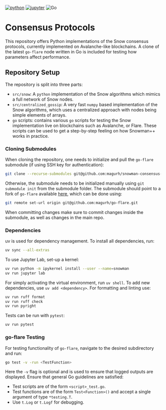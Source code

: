 [![python](https://img.shields.io/badge/Python-3.11-3776AB.svg?style=flat&logo=python&logoColor=white)](https://www.python.org)
[![jupyter](https://img.shields.io/badge/Jupyter-Lab-F37626.svg?style=flat&logo=Jupyter)](https://jupyterlab.readthedocs.io/en/stable)
![Go](https://img.shields.io/badge/Golang-1.21.8-%2300ADD8.svg?style=flate&logo=go&logoColor=white)

# Consensus Protocols

This repository offers Python implementations of the Snow consensus protocols, currently implemented on Avalanche-like blockchains.
A clone of the latest `go-flare` node written in Go is included for testing how parameters affect performance.

## Repository Setup

The repository is split into three parts:

* `src/snow`: A `python` implementation of the Snow algorithms which mimics a full network of Snow nodes.
* `src/centralized_gossip`: A very fast `numpy` based implementation of the Snow algorithms, which uses a centralized approach with nodes being simple elements of arrays.
* `go` scripts: contains various `go` scripts for testing the Snow implementation live on blockchains such as Avalanche, or Flare.
    These scripts can be used to get a step-by-step feeling on how Snowman++ works in practice.

### Cloning Submodules

When cloning the repository, one needs to initialize and pull the `go-flare` submodule (if using SSH key for authentication):

```bash
git clone --recurse-submodules git@github.com:magurh/snowman-consensus-sim.git
```

Otherwise, the submodule needs to be initialized manually using `git submodule init` from the submodule folder.
The submodule should point to a fork of `go-flare` available [here](https://github.com/magurh/go-flare), which can be done using:

```bash
git remote set-url origin git@github.com:magurh/go-flare.git
```

When committing changes make sure to commit changes inside the submodule, as well as changes in the main repo.

### Dependencies

uv is used for dependency management. To install all dependencies, run:

```bash
uv sync --all-extras
```

To use Jupyter Lab, set-up a kernel:

```bash
uv run python -m ipykernel install --user --name=snowman
uv run jupyter lab
```

For simply activating the virtual environment, run `uv shell`. To add new dependencies, use `uv add <dependency>`.
For formatting and linting use:

```bash
uv run ruff format
uv run ruff check
uv run pyright
```

Tests can be run with `pytest`:

```bash
uv run pytest
```

### go-flare Testing

For testing functionality of `go-flare`, navigate to the desired subdirectory and run:

```bash
go test -v -run <TestFunction>
```

Here the `-v` flag is optional and is used to ensure that logged outputs are displayed.
Ensure that general Go guidelines are satisfied:

* Test scripts are of the form `<script>_test.go`.
* Test functions are of the form `Test<Function>()` and accept a single argument of type `*testing.T`.
* Use `t.Log` or `t.Logf` for debugging.
